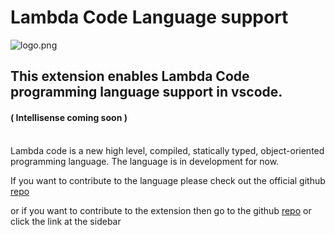 # Lambda Code Language support

![logo.png](https://raw.githubusercontent.com/MrinmoyHaloi/LC-vscode-extension/master/icon.png)

## This extension enables Lambda Code programming language support in vscode.

#### ( Intellisense coming soon )

<br>
Lambda code is a new high level, compiled, statically typed, object-oriented programming language. The language is in development for now.

If you want to contribute to the language please check out the official github [repo](https://github.com/Lambda-Code-Organization/Lambda-Code)

or if you want to contribute to the extension then go to the github [repo](https://github.com/Lambda-Code-Organization/LC-vscode-extension) or click the link at the sidebar
